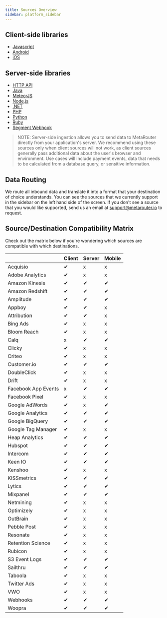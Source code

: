 ```yaml
---
title: Sources Overview
sidebar: platform_sidebar
---
```


## Client-side libraries

* [Javascript](../sources/analyticsjs.html)
* [Android](../sources/android.html)
* [iOS](../sources/ios.html)

## Server-side libraries

* [HTTP API](../sources/httpapi.html)
* [Java](../sources/java.html)
* [MeteorJS](../sources/meteorjs.html)
* [Node.js](../sources/nodejs.html)
* [.NET](../sources/net.html)
* [PHP](../sources/php.html)
* [Python](../sources/python.html)
* [Ruby](../sources/ruby.html)
* [Segment Webhook](../sources/segment-webhook.html)

> NOTE: Server-side ingestion allows you to send data to MetaRouter directly from your application's server. We recommend using these sources only when client sources will not work, as client sources generally pass additional data about the user's browser and environment.  Use cases will include payment events, data that needs to be calculated from a database query, or sensitive information.

## Data Routing

We route all inbound data and translate it into a format that your destination of choice understands. You can see the sources that we currently support in the sidebar on the left hand side of the screen. If you don't see a source that you would like supported, send us an email at [support@metarouter.io](mailto:support@metarouter.io) to request.


## Source/Destination Compatibility Matrix
<!-- TODO: Figure out how to get EE edition destinations into this matrix -->

Check out the matrix below if you're wondering which sources are compatible with which destinations.

|            | Client | Server | Mobile |
| ---------- | ------ | ------ | ------ |
| Acquisio | ✔ | x | x |
| Adobe Analytics | ✔ | x | x |
| Amazon Kinesis | ✔ | ✔ | ✔ |
| Amazon Redshift | ✔ | ✔ | ✔ |
| Amplitude | ✔ | ✔ | ✔ |
| Appboy | ✔ | ✔ | x |
| Attribution | ✔ | ✔ | x |
| Bing Ads | ✔ | x | x |
| Bloom Reach | ✔ | x | x |
| Calq | x | ✔ | ✔ |
| Clicky | ✔ | x | x |
| Criteo | ✔ | x | x |
| Customer.io | ✔ | ✔ | ✔ |
| DoubleClick | ✔ | x | x |
| Drift | ✔ | x | x |
| Facebook App Events | x | ✔ | ✔ |
| Facebook Pixel | ✔ | x | x |
| Google AdWords | ✔ | x | ✔ |
| Google Analytics | ✔ | ✔ | ✔ |
| Google BigQuery | ✔ | ✔ | ✔ |
| Google Tag Manager | ✔ | x | x |
| Heap Analytics | ✔ | ✔ | ✔ |
| Hubspot | ✔ | ✔ | ✔ |
| Intercom | ✔ | ✔ | ✔ |
| Keen IO | ✔ | ✔ | ✔ |
| Kenshoo | ✔ | x | x |
| KISSmetrics | ✔ | ✔ | ✔ |
| Lytics | ✔ | ✔ | ✔ |
| Mixpanel | ✔ | ✔ | ✔ |
| Netmining | ✔ | x | x |
| Optimizely | ✔ | x | x |
| OutBrain | ✔ | x | x |
| Pebble Post | ✔ | x | x |
| Resonate | ✔ | x | x |
| Retention Science | ✔ | x | x |
| Rubicon | ✔ | x | x |
| S3 Event Logs | ✔ | ✔ | ✔ |
| Sailthru | ✔ | ✔ | ✔ |
| Taboola | ✔ | x | x |
| Twitter Ads | ✔ | x | x |
| VWO | ✔ | x | x |
| Webhooks | ✔ | ✔ | ✔ |
| Woopra | ✔ | ✔ | ✔ |
